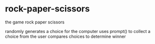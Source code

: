 # rock-paper-scissors
the game rock paper scissors

randomly generates a choice for the computer
uses prompt() to collect a choice from the user
compares choices to determine winner
